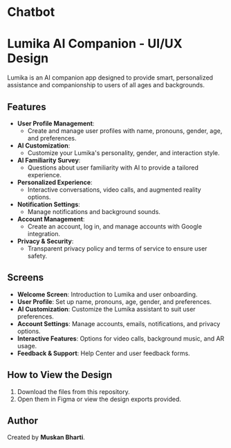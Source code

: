 # Chatbot
# Lumika AI Companion - UI/UX Design

Lumika is an AI companion app designed to provide smart, personalized assistance and companionship to users of all ages and backgrounds.

## Features
- **User Profile Management**:
  - Create and manage user profiles with name, pronouns, gender, age, and preferences.
- **AI Customization**:
  - Customize your Lumika's personality, gender, and interaction style.
- **AI Familiarity Survey**:
  - Questions about user familiarity with AI to provide a tailored experience.
- **Personalized Experience**:
  - Interactive conversations, video calls, and augmented reality options.
- **Notification Settings**:
  - Manage notifications and background sounds.
- **Account Management**:
  - Create an account, log in, and manage accounts with Google integration.
- **Privacy & Security**:
  - Transparent privacy policy and terms of service to ensure user safety.

## Screens
- **Welcome Screen**: Introduction to Lumika and user onboarding.
- **User Profile**: Set up name, pronouns, age, gender, and preferences.
- **AI Customization**: Customize the Lumika assistant to suit user preferences.
- **Account Settings**: Manage accounts, emails, notifications, and privacy options.
- **Interactive Features**: Options for video calls, background music, and AR usage.
- **Feedback & Support**: Help Center and user feedback forms.

## How to View the Design
1. Download the files from this repository.
2. Open them in Figma or view the design exports provided.

## Author
Created by **Muskan Bharti**.
